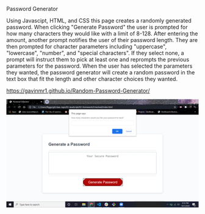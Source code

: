 Password Generator

Using Javascipt, HTML, and CSS this page creates a randomly generated password. When clicking "Generate Password" the user is prompted for how many characters they would like with a limit of 8-128. After entering the amount, another prompt notifies the user of their password length. They are then prompted for character parameters including "uppercase", "lowercase", "number", and "special characters". If they select none, a prompt will instruct them to pick at least one and reprompts the previous parameters for the password. 
When the user has selected the parameters they wanted, the password generator will create a random password in the text box that fit the length and other character choices they wanted.

https://gavinmr1.github.io/Random-Password-Generator/

![random password generator screenshot](/Assets/Screenshot.png?raw=true "Screenshot")

